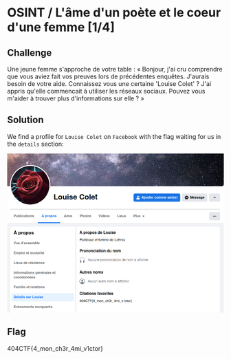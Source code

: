 # OSINT / L'âme d'un poète et le coeur d'une femme [1/4]

## Challenge
Une jeune femme s'approche de votre table : « Bonjour, j'ai cru comprendre que vous aviez fait vos preuves lors de précédentes enquêtes. J'aurais besoin de votre aide. Connaissez vous une certaine 'Louise Colet' ? J'ai appris qu'elle commencait à utiliser les réseaux sociaux. Pouvez vous m'aider à trouver plus d'informations sur elle ? »

## Solution
We find a profile for `Louise Colet` on `Facebook` with the flag waiting for us in the `details` section:

![facebook_louise_colet.png](./facebook_louise_colet.png)

## Flag
404CTF{4_mon_ch3r_4mi_v1ctor}
